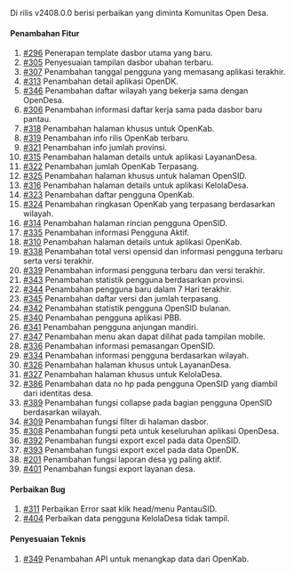 Di rilis v2408.0.0 berisi perbaikan yang diminta Komunitas Open Desa.

#### Penambahan Fitur

1. [#296](https://github.com/OpenSID/pantau/issues/296) Penerapan template dasbor utama yang baru.
2. [#305](https://github.com/OpenSID/pantau/issues/305) Penyesuaian tampilan dasbor ubahan terbaru.
3. [#307](https://github.com/OpenSID/pantau/issues/307) Penambahan tanggal pengguna yang memasang aplikasi terakhir.
4. [#313](https://github.com/OpenSID/pantau/issues/313) Penambahan detail aplikasi OpenDK.
5. [#346](https://github.com/OpenSID/pantau/issues/346) Penambahan daftar wilayah yang bekerja sama dengan OpenDesa.
6. [#306](https://github.com/OpenSID/pantau/issues/306) Penambahan informasi daftar kerja sama pada dasbor baru pantau.
7. [#318](https://github.com/OpenSID/pantau/issues/318) Penambahan halaman khusus untuk OpenKab.
8. [#319](https://github.com/OpenSID/pantau/issues/319) Penambahan info rilis OpenKab terbaru.
9. [#321](https://github.com/OpenSID/pantau/issues/321) Penambahan info jumlah provinsi.
10. [#315](https://github.com/OpenSID/pantau/issues/315) Penambahan  halaman details untuk aplikasi LayananDesa.
11. [#322](https://github.com/OpenSID/pantau/issues/322) Penambahan jumlah OpenKab Terpasang.
12. [#325](https://github.com/OpenSID/pantau/issues/325) Penambahan halaman khusus untuk halaman OpenSID.
13. [#316](https://github.com/OpenSID/pantau/issues/316) Penambahan halaman details untuk aplikasi KelolaDesa.
14. [#323](https://github.com/OpenSID/pantau/issues/323) Penambahan daftar pengguna OpenKab.
15. [#324](https://github.com/OpenSID/pantau/issues/324) Penambahan ringkasan OpenKab yang terpasang berdasarkan wilayah.
16. [#314](https://github.com/OpenSID/pantau/issues/314) Penambahan halaman rincian pengguna OpenSID.
17. [#335](https://github.com/OpenSID/pantau/issues/335) Penambahan informasi Pengguna Aktif.
18. [#310](https://github.com/OpenSID/pantau/issues/310) Penambahan halaman details untuk aplikasi OpenKab.
19. [#338](https://github.com/OpenSID/pantau/issues/338) Penambahan total versi opensid dan informasi pengguna terbaru serta versi terakhir.
20. [#339](https://github.com/OpenSID/pantau/issues/339) Penambahan informasi pengguna terbaru dan versi terakhir.
21. [#343](https://github.com/OpenSID/pantau/issues/343) Penambahan statistik pengguna berdasarkan provinsi.
22. [#344](https://github.com/OpenSID/pantau/issues/344) Penambahan pengguna baru dalam 7 Hari terakhir.
23. [#345](https://github.com/OpenSID/pantau/issues/345) Penambahan daftar versi dan jumlah terpasang.
24. [#342](https://github.com/OpenSID/pantau/issues/342) Penambahan statistik pengguna OpenSID bulanan.
25. [#340](https://github.com/OpenSID/pantau/issues/340) Penambahan pengguna aplikasi PBB.
26. [#341](https://github.com/OpenSID/pantau/issues/341) Penambahan pengguna anjungan mandiri.
27. [#347](https://github.com/OpenSID/pantau/issues/347) Penambahan menu akan dapat dilihat pada tampilan mobile.
28. [#336](https://github.com/OpenSID/pantau/issues/336) Penambahan informasi pemasangan OpenSID.
29. [#334](https://github.com/OpenSID/pantau/issues/334) Penambahan informasi pengguna berdasarkan wilayah. 
30. [#326](https://github.com/OpenSID/pantau/issues/326) Penambahan halaman khusus untuk LayananDesa.
31. [#327](https://github.com/OpenSID/pantau/issues/327) Penambahan halaman khusus untuk KelolaDesa.
32. [#386](https://github.com/OpenSID/pantau/issues/386) Penambahan data no hp pada pengguna OpenSID yang diambil dari identitas desa.
33. [#389](https://github.com/OpenSID/pantau/issues/389) Penambahan fungsi collapse pada bagian pengguna OpenSID berdasarkan wilayah.
34. [#309](https://github.com/OpenSID/pantau/issues/309) Penambahan fungsi filter di halaman dasbor.
35. [#308](https://github.com/OpenSID/pantau/issues/308) Penambahan fungsi peta untuk keseluruhan aplikasi OpenDesa.
36. [#392](https://github.com/OpenSID/pantau/issues/392) Penambahan fungsi export excel pada data OpenSID.
37. [#393](https://github.com/OpenSID/pantau/issues/393) Penambahan fungsi export excel pada data OpenDK.
38. [#201](https://github.com/OpenSID/pantau/issues/201) Penambahan fungsi laporan desa yg paling aktif.
39. [#401](https://github.com/OpenSID/pantau/issues/401) Penambahan fungsi export layanan desa.

#### Perbaikan Bug

1. [#311](https://github.com/OpenSID/pantau/issues/311) Perbaikan Error saat klik head/menu PantauSID.
2. [#404](https://github.com/OpenSID/pantau/issues/404) Perbaikan data pengguna KelolaDesa tidak tampil.


#### Penyesuaian Teknis

1. [#349](https://github.com/OpenSID/pantau/issues/349) Penambahan API untuk menangkap data dari OpenKab.

